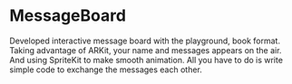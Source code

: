 #  MessageBoard  #
Developed interactive message board with the playground, book format. Taking advantage of ARKit, your name and messages appears on the air. And using SpriteKit to make smooth animation. All you have to do is write simple code to exchange the messages each other.

